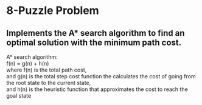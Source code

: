 <h1>8-Puzzle Problem</h1>
<h2>Implements the A* search algorithm to find an optimal solution with the minimum path cost.</h2>
<p>A* search algorithm:<br>
f(n) = g(n) + h(n)<br>
where f(n) is the total path cost,<br>
and g(n) is the total step cost function the calculates the cost of going from the root state to the current state,<br>
and h(n) is the heuristic function that approximates the cost to reach the goal state</p>